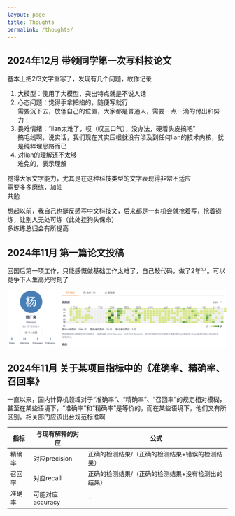 ```yaml
---
layout: page
title: Thoughts
permalink: /thoughts/
---
```


##


## 2024年12月 带领同学第一次写科技论文

基本上把2/3文字重写了，发现有几个问题，故作记录
1. 大模型：使用了大模型，突出特点就是不说人话   
2. 心态问题：觉得手拿把掐的，随便写就行   
需要沉下去，放低自己的位置，大家都是普通人，需要一点一滴的付出和努力！  
3. 畏难情绪：“lian太难了，哎（叹三口气），没办法，硬着头皮搞吧”  
搞毛线啊，说实话，我们现在其实压根就没有涉及到任何lian的技术内核，就是纯粹理思路而已  
4. 对lian的理解还不太够  
难免的，表示理解  

觉得大家文字能力，尤其是在这种科技类型的文字表现得非常不适应  
需要多多磨练，加油   
共勉  

想起以前，我自己也挺反感写中文科技文，后来都是一有机会就抢着写，抢着锻炼，让别人无处可练（此处挂狗头保命）  
多练练总归会有所提高  

## 2024年11月 第一篇论文投稿

回国后第一项工作，只能感慨做基础工作太难了，自己敲代码，做了2年半。可以竞争下人生高光时刻了

![image](pictures/2024.commit.png)


## 2024年11月 关于某项目指标中的《准确率、精确率、召回率》 

一直以来，国内计算机领域对于“准确率”、“精确率”、“召回率”的规定相对模糊，甚至在某些语境下，“准确率”和“精确率”是等价的，而在某些语境下，他们又有所区别。相关部门应该出台规范标准啊


|  指标   | 与现有解释的对应  | 公式  |
|  ----  | ----  | ----  |
| 精确率  | 对应precision | 正确的检测结果/（正确的检测结果+错误的检测结果）|
| 召回率  | 对应recall | 正确的检测结果/（正确的检测结果+没有检测出的结果）|
| 准确率  | 可能对应accuracy | - |
